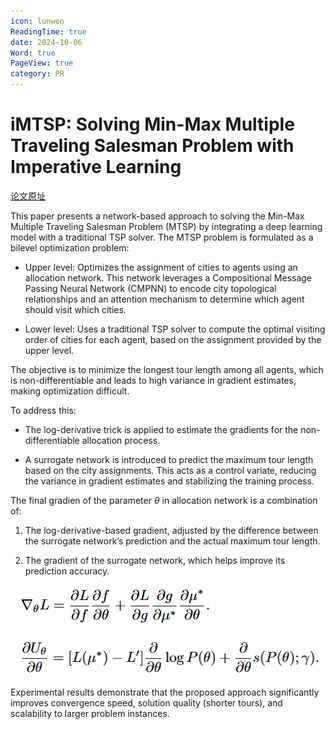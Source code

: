 ```yaml
---
icon: lunwen
ReadingTime: true
date: 2024-10-06
Word: true
PageView: true
category: PR
---
```


# iMTSP: Solving Min-Max Multiple Traveling  Salesman Problem with Imperative Learning

[论文原址](https://arxiv.org/abs/2405.00285)

This paper presents a network-based approach to solving the Min-Max Multiple Traveling Salesman Problem (MTSP) by integrating a deep learning model with a traditional TSP solver. The MTSP problem is formulated as a bilevel optimization problem:

- Upper level: Optimizes the assignment of cities to agents using an allocation network. This network leverages a Compositional Message Passing Neural Network (CMPNN) to encode city topological relationships and an attention mechanism to determine which agent should visit which cities.

- Lower level: Uses a traditional TSP solver to compute the optimal visiting order of cities for each agent, based on the assignment provided by the upper level.

The objective is to minimize the longest tour length among all agents, which is non-differentiable and leads to high variance in gradient estimates, making optimization difficult. 

To address this:

- The log-derivative trick is applied to estimate the gradients for the non-differentiable allocation process.

- A surrogate network is introduced to predict the maximum tour length based on the city assignments. This acts as a control variate, reducing the variance in gradient estimates and stabilizing the training process.

The final gradien of the parameter $\theta$ in allocation network is a combination of:

1. The log-derivative-based gradient, adjusted by the difference between the surrogate network’s prediction and the actual maximum tour length.

2. The gradient of the surrogate network, which helps improve its prediction accuracy.

![the original loss function of allocation network](https://github.com/RyanLee-ljx/RyanLee-ljx.github.io/blob/image/paper/imtsp/ori.png?raw=true)

![the new loss function of allocation network](https://github.com/RyanLee-ljx/RyanLee-ljx.github.io/blob/image/paper/imtsp/new.png?raw=true)

Experimental results demonstrate that the proposed approach significantly improves convergence speed, solution quality (shorter tours), and scalability to larger problem instances.